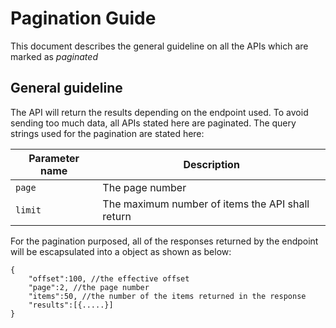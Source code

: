 # Pagination Guide

This document describes the general guideline on all the APIs which are marked as _paginated_

## General guideline

The API will return the results depending on the endpoint used. To avoid sending too much data, all APIs stated here are paginated. The query strings used for the pagination are stated here:

| Parameter name | Description                                      |
| -------------- | ------------------------------------------------ |
| `page`         | The page number                                  |
| `limit`        | The maximum number of items the API shall return |

For the pagination purposed, all of the responses returned by the endpoint will be escapsulated into a object as shown as below:

```jsonc
{
    "offset":100, //the effective offset
    "page":2, //the page number
    "items":50, //the number of the items returned in the response
    "results":[{.....}]
}
```

